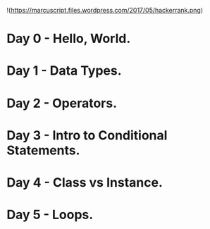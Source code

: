 !(https://marcuscript.files.wordpress.com/2017/05/hackerrank.png)
# Day 0 - Hello, World.
# Day 1 - Data Types.
# Day 2 - Operators.
# Day 3 - Intro to Conditional Statements.
# Day 4 - Class vs Instance.
# Day 5 - Loops.
